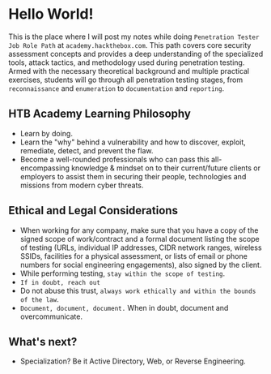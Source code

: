 # Hello World!


This is the place where I will post my notes while doing `Penetration Tester Job Role Path` at `academy.hackthebox.com`. This path covers core security assessment concepts and provides a deep understanding of the specialized tools, attack tactics, and methodology used during penetration testing. Armed with the necessary theoretical background and multiple practical exercises, students will go through all penetration testing stages, from `reconnaissance` and `enumeration` to `documentation` and `reporting`.


## HTB Academy Learning Philosophy
 - Learn by doing.
 - Learn the "why" behind a vulnerability and how to discover, exploit, remediate, detect, and prevent the flaw.
 - Become a well-rounded professionals who can pass this all-encompassing knowledge & mindset on to their current/future clients or employers to assist them in securing their people, technologies and missions from modern cyber threats.


## Ethical and Legal Considerations
 -  When working for any company, make sure that you have a copy of the signed scope of work/contract and a formal document listing the scope of testing (URLs, individual IP addresses, CIDR network ranges, wireless SSIDs, facilities for a physical assessment, or lists of email or phone numbers for social engineering engagements), also signed by the client. 
 - While performing testing, `stay within the scope of testing`.
 - `If in doubt, reach out`
 - Do not abuse this trust, `always work ethically and within the bounds of the law`.
 - `Document, document, document.` When in doubt, document and overcommunicate.

## What's next?
 - Specialization? Be it Active Directory, Web, or Reverse Engineering.


